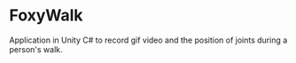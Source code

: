 # FoxyWalk
Application in Unity C# to record gif video and the position of joints during a person's walk.
